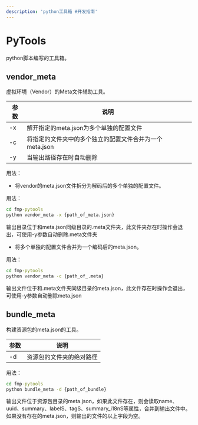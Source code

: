 ```yaml
---
description: 'python工具箱 #开发指南'
---
```


# PyTools

python脚本编写的工具箱。

## vendor_meta

虚拟环境（Vendor）的Meta文件辅助工具。

| 参数 | 说明 |
| --- | --- |
| -x | 解开指定的meta.json为多个单独的配置文件 |
| -c | 将指定的文件夹中的多个独立的配置文件合并为一个meta.json |
| -y | 当输出路径存在时自动删除 |


用法：

* 将vendor的meta.json文件拆分为解码后的多个单独的配置文件。

用法：

```cmd
cd fmp-pytools
python vendor_meta -x {path_of_meta.json}
```

输出目录位于和meta.json同级目录的.meta文件夹，此文件夹存在时操作会退出，可使用-y参数自动删除.meta文件夹

* 将多个单独的配置文件合并为一个编码后的meta.json。

用法：

```cmd
cd fmp-pytools
python vendor_meta -c {path_of_.meta}
```

输出文件位于和.meta文件夹同级目录的meta.json，此文件存在时操作会退出，可使用-y参数自动删除meta.json

## bundle_meta

构建资源包的meta.json的工具。

| 参数 | 说明 |
| --- | --- |
| -d | 资源包的文件夹的绝对路径 |

用法：

```cmd
cd fmp-pytools
python bundle_meta -d {path_of_bundle}
```

输出文件位于资源包目录的meta.json，如果此文件存在，则会读取name、uuid、summary、labelS、tagS、summary_i18nS等属性，合并到输出文件中。如果没有存在的meta.json，则输出的文件的以上字段为空。


